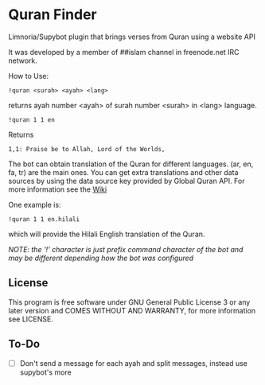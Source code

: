 Quran Finder
============

Limnoria/Supybot plugin that brings verses from Quran using a website API

It was developed by a member of ##islam channel in freenode.net IRC network.

How to Use:

```
!quran <surah> <ayah> <lang>
```
returns ayah number \<ayah\> of surah number \<surah\> in \<lang\> language.

```
!quran 1 1 en
```
Returns 
```
1,1: Praise be to Allah, Lord of the Worlds,
```

The bot can obtain translation of the Quran for different languages. (ar, en, fa, tr) are the main ones. You can get extra translations and other data sources by using the data source key provided by Global Quran API. For more information see the [Wiki](https://github.com/SafaAlfulaij/QuranFinder/wiki)

One example is:
```
!quran 1 1 en.hilali
```
which will provide the Hilali English translation of the Quran.

_NOTE: the '!' character is just prefix command character of the bot and may be different depending how the bot was configured_

## License
This program is free software under GNU General Public License 3 or any later version and COMES WITHOUT AND WARRANTY, for more information see LICENSE.

## To-Do
- [ ] Don't send a message for each ayah and split messages, instead use supybot's more
